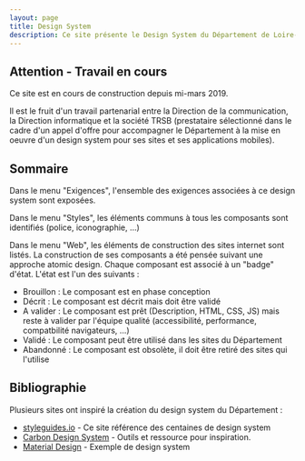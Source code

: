 ```yaml
---
layout: page
title: Design System
description: Ce site présente le Design System du Département de Loire-Atlantique.
---
```


## Attention - Travail en cours

Ce site est en cours de construction depuis mi-mars 2019.

Il est le fruit d'un travail partenarial entre la Direction de la communication, la Direction informatique et la société TRSB (prestataire sélectionné dans le cadre d'un appel d'offre pour accompagner le Département à la mise en oeuvre d'un design system pour ses sites et ses applications mobiles).

## Sommaire

Dans le menu "Exigences", l'ensemble des exigences associées à ce design system sont exposées.

Dans le menu "Styles", les éléments communs à tous les composants sont identifiés (police, iconographie, ...)

Dans le menu "Web", les éléments de construction des sites internet sont listés. La construction de ses composants a été pensée suivant une approche atomic design. Chaque composant est associé à un "badge" d'état. L'état est l'un des suivants :
* Brouillon : Le composant est en phase conception
* Décrit : Le composant est décrit mais doit être validé
* A valider : Le composant est prêt (Description, HTML, CSS, JS) mais reste à valider par l'équipe qualité (accessibilité, performance, compatbilité navigateurs, ...)
* Validé : Le composant peut être utilisé dans les sites du Département
* Abandonné : Le composant est obsolète, il doit être retiré des sites qui l'utilise

## Bibliographie

Plusieurs sites ont inspiré la création du design system du Département :
* [styleguides.io](http://styleguides.io/examples) - Ce site référence des centaines de design system
* [Carbon Design System](http://carbondesignsystem.com/resources) - Outils et ressource pour inspiration.
* [Material Design](https://material.io) - Exemple de design system